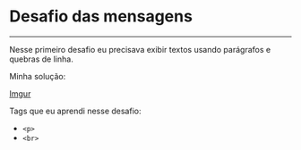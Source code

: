 # Desafio das mensagens
***
Nesse primeiro desafio eu precisava exibir textos usando parágrafos e quebras de linha.

Minha solução:

[Imgur](https://i.imgur.com/2rUvb8E.png)

Tags que eu aprendi nesse desafio:
* ```<p>```
* ```<br>```
